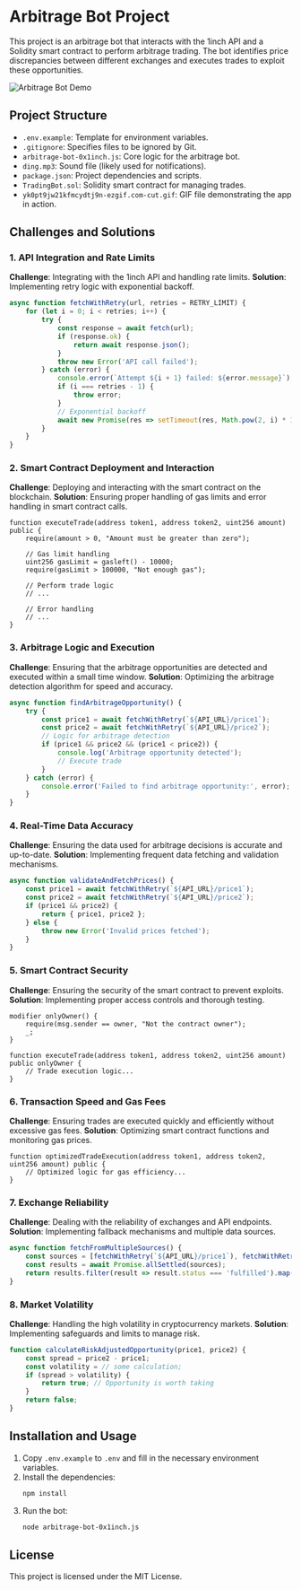 
# Arbitrage Bot Project

This project is an arbitrage bot that interacts with the 1inch API and a Solidity smart contract to perform arbitrage trading. The bot identifies price discrepancies between different exchanges and executes trades to exploit these opportunities.

![Arbitrage Bot Demo](yk0pt9jw21kfmcydtj9n-ezgif.com-cut.gif)

## Project Structure

- `.env.example`: Template for environment variables.
- `.gitignore`: Specifies files to be ignored by Git.
- `arbitrage-bot-0x1inch.js`: Core logic for the arbitrage bot.
- `ding.mp3`: Sound file (likely used for notifications).
- `package.json`: Project dependencies and scripts.
- `TradingBot.sol`: Solidity smart contract for managing trades.
- `yk0pt9jw21kfmcydtj9n-ezgif.com-cut.gif`: GIF file demonstrating the app in action.

## Challenges and Solutions

### 1. API Integration and Rate Limits
**Challenge**: Integrating with the 1inch API and handling rate limits.
**Solution**: Implementing retry logic with exponential backoff.

```javascript
async function fetchWithRetry(url, retries = RETRY_LIMIT) {
    for (let i = 0; i < retries; i++) {
        try {
            const response = await fetch(url);
            if (response.ok) {
                return await response.json();
            }
            throw new Error('API call failed');
        } catch (error) {
            console.error(`Attempt ${i + 1} failed: ${error.message}`);
            if (i === retries - 1) {
                throw error;
            }
            // Exponential backoff
            await new Promise(res => setTimeout(res, Math.pow(2, i) * 1000));
        }
    }
}
```

### 2. Smart Contract Deployment and Interaction
**Challenge**: Deploying and interacting with the smart contract on the blockchain.
**Solution**: Ensuring proper handling of gas limits and error handling in smart contract calls.

```solidity
function executeTrade(address token1, address token2, uint256 amount) public {
    require(amount > 0, "Amount must be greater than zero");

    // Gas limit handling
    uint256 gasLimit = gasleft() - 10000;
    require(gasLimit > 100000, "Not enough gas");

    // Perform trade logic
    // ...

    // Error handling
    // ...
}
```

### 3. Arbitrage Logic and Execution
**Challenge**: Ensuring that the arbitrage opportunities are detected and executed within a small time window.
**Solution**: Optimizing the arbitrage detection algorithm for speed and accuracy.

```javascript
async function findArbitrageOpportunity() {
    try {
        const price1 = await fetchWithRetry(`${API_URL}/price1`);
        const price2 = await fetchWithRetry(`${API_URL}/price2`);
        // Logic for arbitrage detection
        if (price1 && price2 && (price1 < price2)) {
            console.log('Arbitrage opportunity detected');
            // Execute trade
        }
    } catch (error) {
        console.error('Failed to find arbitrage opportunity:', error);
    }
}
```

### 4. Real-Time Data Accuracy
**Challenge**: Ensuring the data used for arbitrage decisions is accurate and up-to-date.
**Solution**: Implementing frequent data fetching and validation mechanisms.

```javascript
async function validateAndFetchPrices() {
    const price1 = await fetchWithRetry(`${API_URL}/price1`);
    const price2 = await fetchWithRetry(`${API_URL}/price2`);
    if (price1 && price2) {
        return { price1, price2 };
    } else {
        throw new Error('Invalid prices fetched');
    }
}
```

### 5. Smart Contract Security
**Challenge**: Ensuring the security of the smart contract to prevent exploits.
**Solution**: Implementing proper access controls and thorough testing.

```solidity
modifier onlyOwner() {
    require(msg.sender == owner, "Not the contract owner");
    _;
}

function executeTrade(address token1, address token2, uint256 amount) public onlyOwner {
    // Trade execution logic...
}
```

### 6. Transaction Speed and Gas Fees
**Challenge**: Ensuring trades are executed quickly and efficiently without excessive gas fees.
**Solution**: Optimizing smart contract functions and monitoring gas prices.

```solidity
function optimizedTradeExecution(address token1, address token2, uint256 amount) public {
    // Optimized logic for gas efficiency...
}
```

### 7. Exchange Reliability
**Challenge**: Dealing with the reliability of exchanges and API endpoints.
**Solution**: Implementing fallback mechanisms and multiple data sources.

```javascript
async function fetchFromMultipleSources() {
    const sources = [fetchWithRetry(`${API_URL}/price1`), fetchWithRetry(`${API_URL}/price2`)];
    const results = await Promise.allSettled(sources);
    return results.filter(result => result.status === 'fulfilled').map(result => result.value);
}
```

### 8. Market Volatility
**Challenge**: Handling the high volatility in cryptocurrency markets.
**Solution**: Implementing safeguards and limits to manage risk.

```javascript
function calculateRiskAdjustedOpportunity(price1, price2) {
    const spread = price2 - price1;
    const volatility = // some calculation;
    if (spread > volatility) {
        return true; // Opportunity is worth taking
    }
    return false;
}
```

## Installation and Usage

1. Copy `.env.example` to `.env` and fill in the necessary environment variables.
2. Install the dependencies:
   ```bash
   npm install
   ```
3. Run the bot:
   ```bash
   node arbitrage-bot-0x1inch.js
   ```

## License

This project is licensed under the MIT License.
